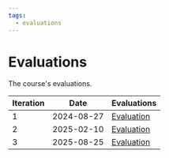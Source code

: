 ```yaml
---
tags:
  - evaluations
---
```


# Evaluations

The course's evaluations.

Iteration|Date      |Evaluations
---------|----------|-------------------
1        |2024-08-27|[Evaluation](20240827/README.md)
2        |2025-02-10|[Evaluation](20250210/README.md)
3        |2025-08-25|[Evaluation](20250825/README.md)
